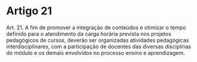 # Artigo 21

Art. 21. A fim de promover a integração de conteúdos e otimizar o tempo definido para o atendimento da carga
horária prevista nos projetos pedagógicos de cursos, deverão ser organizadas atividades pedagógicas
interdisciplinares, com a participação de docentes das diversas disciplinas do módulo e os demais envolvidos no
processo ensino e aprendizagem.
